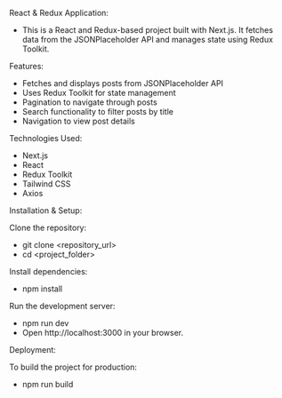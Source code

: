 React & Redux Application:

- This is a React and Redux-based project built with Next.js. It fetches data from the JSONPlaceholder API and manages state using Redux Toolkit.

Features:

- Fetches and displays posts from JSONPlaceholder API
- Uses Redux Toolkit for state management
- Pagination to navigate through posts
- Search functionality to filter posts by title
- Navigation to view post details

Technologies Used:

- Next.js
- React
- Redux Toolkit
- Tailwind CSS
- Axios

Installation & Setup:

Clone the repository:

- git clone <repository_url>
- cd <project_folder>

Install dependencies:

- npm install

Run the development server:

- npm run dev
- Open http://localhost:3000 in your browser.

Deployment:

To build the project for production:

- npm run build
